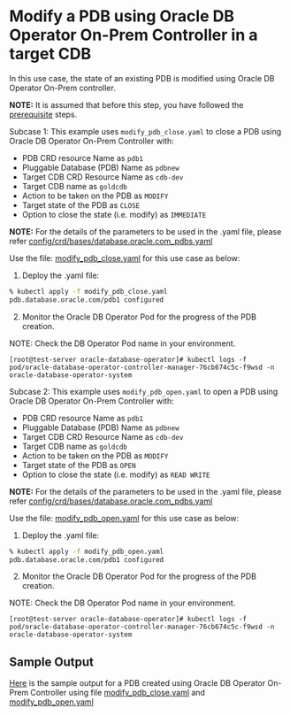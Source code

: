 # Modify a PDB using Oracle DB Operator On-Prem Controller in a target CDB

In this use case, the state of an existing PDB is modified using Oracle DB Operator On-Prem controller.

**NOTE:** It is assumed that before this step, you have followed the [prerequisite](./../README.md#prerequsites-to-manage-pdb-life-cycle-using-oracle-db-operator-on-prem-database-controller) steps.

Subcase 1: This example uses `modify_pdb_close.yaml` to close a PDB using Oracle DB Operator On-Prem Controller with:

- PDB CRD resource Name as `pdb1`
- Pluggable Database (PDB) Name as `pdbnew`
- Target CDB CRD Resource Name as `cdb-dev`
- Target CDB name as `goldcdb`
- Action to be taken on the PDB as `MODIFY`
- Target state of the PDB as `CLOSE`
- Option to close the state (i.e. modify) as `IMMEDIATE`


**NOTE:** For the details of the parameters to be used in the .yaml file, please refer [config/crd/bases/database.oracle.com_pdbs.yaml](../../../config/crd/bases/database.oracle.com_pdbs.yaml)

Use the file: [modify_pdb_close.yaml](./modify_pdb_close.yaml) for this use case as below:

1. Deploy the .yaml file:
```sh
% kubectl apply -f modify_pdb_close.yaml
pdb.database.oracle.com/pdb1 configured
```

2. Monitor the Oracle DB Operator Pod for the progress of the PDB creation.

NOTE: Check the DB Operator Pod name in your environment.

```
[root@test-server oracle-database-operator]# kubectl logs -f pod/oracle-database-operator-controller-manager-76cb674c5c-f9wsd -n oracle-database-operator-system
```

Subcase 2: This example uses `modify_pdb_open.yaml` to open a PDB using Oracle DB Operator On-Prem Controller with:

- PDB CRD resource Name as `pdb1`
- Pluggable Database (PDB) Name as `pdbnew`
- Target CDB CRD Resource Name as `cdb-dev`
- Target CDB name as `goldcdb`
- Action to be taken on the PDB as `MODIFY`
- Target state of the PDB as `OPEN`
- Option to close the state (i.e. modify) as `READ WRITE`


**NOTE:** For the details of the parameters to be used in the .yaml file, please refer [config/crd/bases/database.oracle.com_pdbs.yaml](../../config/crd/bases/database.oracle.com_pdbs.yaml)

Use the file: [modify_pdb_open.yaml](./modify_pdb_open.yaml) for this use case as below:

1. Deploy the .yaml file:
```sh
% kubectl apply -f modify_pdb_open.yaml
pdb.database.oracle.com/pdb1 configured
```

2. Monitor the Oracle DB Operator Pod for the progress of the PDB creation.

NOTE: Check the DB Operator Pod name in your environment.

```
[root@test-server oracle-database-operator]# kubectl logs -f pod/oracle-database-operator-controller-manager-76cb674c5c-f9wsd -n oracle-database-operator-system
```

## Sample Output

[Here](./modify_pdb.log) is the sample output for a PDB created using Oracle DB Operator On-Prem Controller using file [modify_pdb_close.yaml](./modify_pdb_close.yaml) and [modify_pdb_open.yaml](./modify_pdb_open.yaml)
